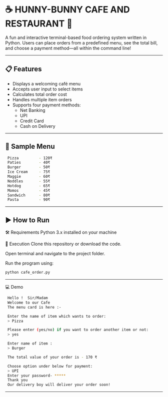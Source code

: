# ☕ HUNNY-BUNNY CAFE AND RESTAURANT 🍝

A fun and interactive terminal-based food ordering system written in Python. Users can place orders from a predefined menu, see the total bill, and choose a payment method—all within the command line!

---

## 📋 Features

- Displays a welcoming café menu
- Accepts user input to select items
- Calculates total order cost
- Handles multiple item orders
- Supports four payment methods:
  - Net Banking
  - UPI
  - Credit Card
  - Cash on Delivery

---

## 🧾 Sample Menu

```bash
 Pizza         - 120₹
 Paties        - 40₹
 Burger        - 50₹
 Ice Cream     - 75₹
 Maggie        - 60₹
 Noddles       - 55₹
 Hotdog        - 65₹
 Momos         - 45₹
 Sandwich      - 80₹
 Pasta         - 90₹
```

---


## ▶️ How to Run

🛠 Requirements
Python 3.x installed on your machine

🚀 Execution
Clone this repository or download the code.

Open terminal and navigate to the project folder.

Run the program using:

```bash
python cafe_order.py
```
---

💻 Demo

```bash
 Hello !  Sir/Madam
 Welcome to our Cafe
 The menu card is here :-

 Enter the name of item which wants to order:
 > Pizza

 Please enter (yes/no) if you want to order another item or not:
 > yes

 Enter name of item :
 > Burger

 The total value of your order is - 170 ₹

 Choose option under below for payment: 
 > UPI
 Enter your password- *****
 Thank you
 Our delivery boy will deliver your order soon!
```
---


